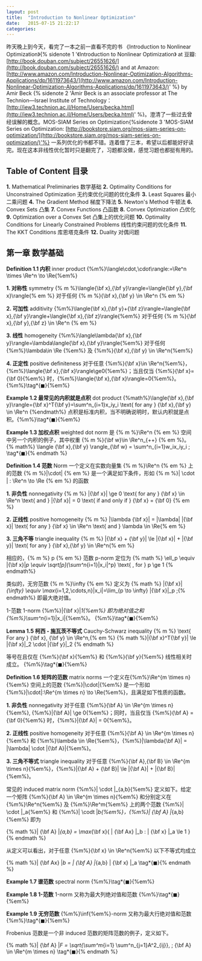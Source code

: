```yaml
---
layout: post
title:  "Introduction to Nonlinear Optimization"
date:   2015-07-15 21:22:17
categories:
---
```


昨天晚上到今天，看完了一本之前一直看不完的书 《Introduction to Nonlinear Optimization》{% sidenote 1 '《Introduction to Nonlinear Optimization》 at 豆瓣: [http://book.douban.com/subject/26551626/](http://book.douban.com/subject/26551626/) and at Amazon: [http://www.amazon.com/Introduction-Nonlinear-Optimization-Algorithms-Applications/dp/1611973643/](http://www.amazon.com/Introduction-Nonlinear-Optimization-Algorithms-Applications/dp/1611973643/)' %} by Amir Beck {% sidenote 2 'Amir Beck is an associate professor at The Technion—Israel Institute of Technology： [http://iew3.technion.ac.il/Home/Users/becka.html](http://iew3.technion.ac.il/Home/Users/becka.html)' %}。澄清了一些过去曾经误解的概念。MOS-SIAM Series on Optimization{%sidenote 3 'MOS-SIAM Series on Optimization: [http://bookstore.siam.org/mos-siam-series-on-optimization/](http://bookstore.siam.org/mos-siam-series-on-optimization/)'%} 一系列优化的书都不错。连着借了三本，希望以后都能好好读完。现在这本非线性优化暂时只是翻完了，习题都没做，感觉习题也都挺有用的。

<!--more-->

## Table of Content 目录

**1.** Mathematical Preliminaries 数学基础
**2.** Optimality Conditions for Unconstrained Optimization 无约束优化问题的优化条件
**3.** Least Squares 最小二乘问题
**4.** The Gradient Method 梯度下降法
**5.** Newton's Method 牛顿法
**6.** Convex Sets 凸集
**7.** Convex Functions 凸函数
**8.** Convex Optimization 凸优化
**9.** Optimization over a Convex Set 凸集上的优化问题
**10.** Optimality Conditions for Linearly Constrained Problems 线性约束问题的优化条件
**11.** The KKT Conditions 库恩塔克条件
**12.** Duality 对偶问题

## 第一章 数学基础

**Definition 1.1 内积** inner product {%m%}\langle\cdot,\cdot\rangle:=\Re^n \times \Re^n \to \Re{%em%}

**1. 对称性** symmetry {% m %}\langle{\bf x},{\bf y}\rangle=\langle{\bf y},{\bf x}\rangle{% em %} 对于任何 {% m %}{\bf x},{\bf y} \in \Re^n {% em %}

**2. 可加性** additivity {%m%}\langle{\bf x},{\bf y}+{\bf z}\rangle=\langle{\bf x},{\bf y}\rangle+\langle{\bf x},{\bf z}\rangle{%em%} 对于任何 {% m %}{\bf x},{\bf y},{\bf z} \in \Re^n {% em %}

**3. 线性** homogeneity {%m%}\langle\lambda{\bf x},{\bf y}\rangle=\lambda\langle{\bf x},{\bf y}\rangle{%em%} 对于任何 {%m%}\lambda\in \Re {%em%} 及 {%m%}{\bf x},{\bf y} \in \Re^n{%em%}

**4. 正定性** positive definiteness 对于任意 {%m%}{\bf x}\in \Re^n{%em%}， {%m%}\langle{\bf x},{\bf x}\rangle\ge0{%em%}；当且仅当 {%m%}{\bf x}={\bf 0}{%em%} 时，{%m%}\langle{\bf x},{\bf x}\rangle=0{%em%}。 {%m%}\tag*{$\blacksquare$}{%em%}

**Example 1.2 最常见的内积就是点积** dot product
{%math%}\langle{\bf x},{\bf y}\rangle={\bf x}^T{\bf y}=\sum^n_{i=1}x_iy_i \text{ for any } {\bf x},{\bf y} \in \Re^n {%endmath%}
点积是标准内积，当不明确说明时，默认内积就是点积。{%m%}\tag*{$\blacksquare$}{%em%}

**Example 1.3 加权点积** weighted dot norm 是 {% m %}\Re^n {% em %} 空间中另一个内积的例子，其中权重 {% m %}{\bf w}\in \Re^n_{++} {% em %}。
{% math%} \langle {\bf x},{\bf y} \rangle_{\bf w} = \sum^n_{i=1}w_ix_iy_i \; \tag*{$\blacksquare$}{% endmath %}

**Definition 1.4 范数** Norm 一个定义在实数向量集 {% m %}\Re^n {% em %} 上的范数 {% m %}\|\cdot\| {% em %} 是一个满足如下条件，形如 {% m %}\| \cdot \| : \Re^n \to \Re {% em %} 的函数

**1. 非负性** nonnegativity {% m %} \|{\bf x}\| \ge 0 \text{ for any } {\bf x} \in \Re^n \text{ and } \|{\bf x}\| = 0 \text{ if and only if } {\bf x} = {\bf 0} {% em %}

**2. 正线性** positive homogeneity {% m %} |\lambda {\bf x}\| = |\lambda| \|{\bf x}\| \text{ for any } {\bf x} \in \Re^n \text{ and } \lambda \in \Re{% em %}

**3. 三角不等** triangle inequality  {% m %} \|{\bf x} + {\bf y}\| \le \|{\bf x}\| + \|{\bf y}\| \text{ for any } {\bf x},{\bf y} \in \Re^n{% em %}

相应的，{% m %} p {% em %} 范数 p-norm 定位为
{% math %} \ell_p \equiv \|{\bf x}\|_p \equiv \sqrt[p]{\sum^n_{i=1}|x_i|^p} \text{ , for }  p \ge 1 {% endmath%}

类似的，无穷范数 {% m %}\infty {% em %} 定义为
{% math %} \|{\bf x}\|_{\infty} \equiv \max_{i=1,2,\cdots,n}|x_i|=\lim_{p \to \infty} \|{\bf x}\|_p \;{% endmath%}
即最大绝对值。

1-范数 1-norm {%m%}\|{\bf x}\|_1{%em%} 即为绝对值之和 {%m%}\sum^n_{i=1}|x_i|{%em%}。 {%m%}\tag*{$\blacksquare$}{%em%}

**Lemma 1.5 柯西 - 施瓦茨不等式** Cauchy-Schwarz inequality {% m %} \text{ For any } {\bf x}, {\bf y} \in \Re^n,{% em %}
{% math %}|{\bf x}^T{\bf y}| \le \|{\bf x}\|_2 \cdot \|{\bf y}\|_2 {% endmath %}

等号在且仅在 {%m%}{\bf x}{%em%} 和 {%m%}{\bf y}{%em%} 线性相关时成立。 {%m%}\tag*{$\blacksquare$}{%em%}

**Definition 1.6 矩阵的范数** matrix norms 一个定义在{%m%}\Re^{m \times n}{%em%} 空间上的范数 {%m%}\|\cdot\|{%em%} 是一个形如 {%m%}\|\cdot\|:\Re^{m \times n} \to \Re{%em%}，且满足如下性质的函数。

**1. 非负性** nonnegativity 对于任意 {%m%}{\bf A} \in \Re^{m \times n}{%em%}, {%m%}\|{\bf A}\| \ge 0{%em%}；同时，当且仅当 {%m%}{\bf A} = {\bf 0}{%em%} 时，{%m%}\|{\bf A}\| = 0{%em%}。

**2. 正线性** positive homogeneity 对于任意 {%m%}{\bf A} \in \Re^{m \times n}{%em%} 和 {%m%}\lambda \in \Re{%em%}，{%m%}\|\lambda{\bf A}\| = |\lambda| \cdot \|{\bf A}\|{%em%}。

**3. 三角不等式** triangle inequality 对于任意 {%m%}{\bf A},{\bf B} \in \Re^{m \times n}{%em%}，{%m%}\|{\bf A} + {\bf B}\| \le \|{\bf A}\| + \|{\bf B}\|{%em%}。

常见的 induced matrix norm {%m%}\| \cdot \|_{a,b}{%em%} 定义如下。给定一个矩阵 {%m%}{\bf A} \in \Re^{m \times n}{%em%} 和分别定义在 {%m%}\Re^n{%em%} 及 {%m%}\Re^m{%em%} 上的两个范数 {%m%}\| \cdot \|_a{%em%} 和 {%m%}\| \codt \|_b{%em%}，{%m%}\| {\bf A} \|_{a,b}{%em%} 即为

{% math %}\| {\bf A} \|_{a,b} = \max_{\bf x}\{ \| {\bf Ax} \|_b : \| {\bf x} \|_a \le 1 \} {% endmath %}

从定义可以看出，对于任意 {%m%}{\bf x} \in \Re^n{%em%} 以下不等式均成立

{% math %}\| {\bf Ax} \|_b = \| {\bf A} \|_{a,b}  \| {\bf x} \|_a \tag*{$\blacksquare$}{% endmath %}

**Example 1.7 谱范数** spectral norm
{%m%}\tag*{$\blacksquare$}{%em%}

**Example 1.8 1-范数** 1-norm 又称为最大列绝对值和范数
{%m%}\tag*{$\blacksquare$}{%em%}

**Example 1.9 无穷范数** {%m%}\inf{%em%}-norm 又称为最大行绝对值和范数
{%m%}\tag*{$\blacksquare$}{%em%}

Frobenius 范数是一个非 induced 范数的矩阵范数的例子，定义如下。

{% math %}\| {\bf A} \|_F = \sqrt{\sum^m_{i=1} \sum^n_{j=1}A^2_{ij}}, \; {\bf A} \in \Re^{m \times n} \tag*{$\blacksquare$}{% endmath %}